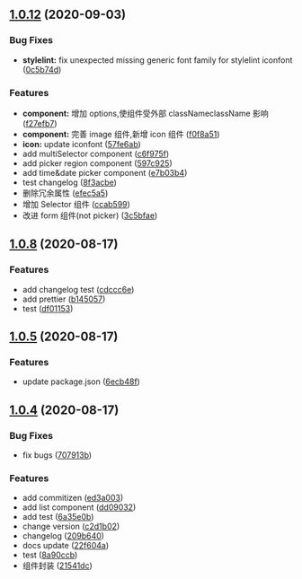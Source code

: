 ## [1.0.12](https://github.com/VFiee/github-test/compare/v1.0.8...v1.0.12) (2020-09-03)

### Bug Fixes

- **stylelint:** fix unexpected missing generic font family for stylelint iconfont ([0c5b74d](https://github.com/VFiee/github-test/commit/0c5b74d6f8f561e38c0e007e5fdc89da3b3483b3))

### Features

- **component:** 增加 options,使组件受外部 classNameclassName 影响 ([f27efb7](https://github.com/VFiee/github-test/commit/f27efb7bade400072e2e4c1b4d74bdcfcb74cf38))
- **component:** 完善 image 组件,新增 icon 组件 ([f0f8a51](https://github.com/VFiee/github-test/commit/f0f8a513419cc267b778238abc9c4bff03d1bca4))
- **icon:** update iconfont ([57fe6ab](https://github.com/VFiee/github-test/commit/57fe6ab7eafe1c9017811d9096c384f637ae0f37))
- add multiSelector component ([c6f975f](https://github.com/VFiee/github-test/commit/c6f975fe0296b124074218a29fb2150d84a0653c))
- add picker region component ([597c925](https://github.com/VFiee/github-test/commit/597c925bd2c3a3fa4e34986394dcba7a5debe735))
- add time&date picker component ([e7b03b4](https://github.com/VFiee/github-test/commit/e7b03b49ec37dc932afe6d7d84c146eebb907f3c))
- test changelog ([8f3acbe](https://github.com/VFiee/github-test/commit/8f3acbef99fc0cb35ddf4ef30a4fe2424bf71326))
- 删除冗余属性 ([efec5a5](https://github.com/VFiee/github-test/commit/efec5a5e4eb9abc825e38665a1f250c15ad42601))
- 增加 Selector 组件 ([ccab599](https://github.com/VFiee/github-test/commit/ccab5994b311a643ac3f44a56287beac94af7eb0))
- 改进 form 组件(not picker) ([3c5bfae](https://github.com/VFiee/github-test/commit/3c5bfae98ca9d0f8ef56af2376a6fd6cce9d4793))

## [1.0.8](https://github.com/VFiee/github-test/compare/v1.0.5...v1.0.8) (2020-08-17)

### Features

- add changelog test ([cdccc6e](https://github.com/VFiee/github-test/commit/cdccc6ed0d2fe8302e9b715046b1cfa0c9939ef2))
- add prettier ([b145057](https://github.com/VFiee/github-test/commit/b14505765c42d450e4e45c047166ead55420e4dc))
- test ([df01153](https://github.com/VFiee/github-test/commit/df01153e54d9eda6e7089b8f9db47d86d8549e5d))

## [1.0.5](https://github.com/VFiee/github-test/compare/v1.0.4...v1.0.5) (2020-08-17)

### Features

- update package.json ([6ecb48f](https://github.com/VFiee/github-test/commit/6ecb48f2d03568516ea1a23a5476f51dcdff9212))

## [1.0.4](https://github.com/VFiee/github-test/compare/21541dc73fbd6b489467a8c6200102e2c512775d...v1.0.4) (2020-08-17)

### Bug Fixes

- fix bugs ([707913b](https://github.com/VFiee/github-test/commit/707913bad7d9a15ea5ae9a6f3ee08b7c6bded8a9))

### Features

- add commitizen ([ed3a003](https://github.com/VFiee/github-test/commit/ed3a0032a9433202db255c0c4652fe4af48568c9))
- add list component ([dd09032](https://github.com/VFiee/github-test/commit/dd0903249bbce2af01720d32f54268bad2051fc9))
- add test ([6a35e0b](https://github.com/VFiee/github-test/commit/6a35e0bacb2181278c36c3db932745f7595f768d))
- change version ([c2d1b02](https://github.com/VFiee/github-test/commit/c2d1b02fc88f531273b8510ea2fad102e2600aef))
- changelog ([209b640](https://github.com/VFiee/github-test/commit/209b640ac3d728cb22e31f5965957467422bb35b))
- docs update ([22f604a](https://github.com/VFiee/github-test/commit/22f604a8eafd93d43e5e75eb5d5cdcaa3b6210da))
- test ([8a90ccb](https://github.com/VFiee/github-test/commit/8a90ccb358e426157cd3c217709997e75d343062))
- 组件封装 ([21541dc](https://github.com/VFiee/github-test/commit/21541dc73fbd6b489467a8c6200102e2c512775d))
